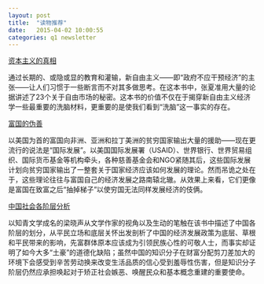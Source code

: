 ```yaml
---
layout: post
title:  "读物推荐"
date:   2015-04-02 10:00:55
categories: q1 newsletter
---
```

[资本主义的真相](http://book.douban.com/subject/6435564/)

通过长期的、或隐或显的教育和灌输，新自由主义——即“政府不应干预经济”的主张——让人们习惯于一些断言而不对其多做思考。在这本书中，张夏准用大量的论据讲述了23个关于自由市场的秘密。这本书的价值不仅在于揭穿新自由主义经济学一些最重要的洗脑材料，更重要的是使我们看到“洗脑”这一事实的存在。

[富国的伪善](http://book.douban.com/subject/3528045/)

以美国为首的富国向非洲、亚洲和拉丁美洲的贫穷国家输出大量的援助——现在更流行的说法是“国际发展”。以美国国际发展署（USAID）、世界银行、世界贸易组织、国际货币基金等机构牵头，各种慈善基金会和NGO紧随其后，这些国际发展计划向贫穷国家输出了一整套关于国家经济应该如何发展的理论。然而吊诡之处在于，这些理论往往与富国自己的经济发展之路南辕北辙。从效果上来看，它们更像是富国在致富之后“抽掉梯子”以使穷国无法同样发展经济的伎俩。

[中国社会各阶层分析](http://www.amazon.cn/%E4%B8%AD%E5%9B%BD%E7%A4%BE%E4%BC%9A%E5%90%84%E9%98%B6%E5%B1%82%E5%88%86%E6%9E%90-%E6%A2%81%E6%99%93%E5%A3%B0/dp/B00LGBQR9A/ref=sr_1_77?s=books&ie=UTF8&qid=1427790858&sr=1-77&keywords=%E6%A2%81%E6%99%93%E5%A3%B0)

以知青文学成名的梁晓声从文学作家的视角以及生动的笔触在该书中描述了中国各阶层的划分，从平民立场和底层关怀出发剖析了中国的经济发展政策为底层、草根和平民带来的影响，先富群体原本应该成为引领民族心性的可敬人士，而事实却证明了如今大多“土豪”的道德化缺陷；虽然中国的知识分子在财富分配剪刀差加大的环境下会感受到辛苦劳动换来改变生活品质的信心受到羞辱性伤害，但是知识分子阶层仍然应承担唤起对于矫正社会嫉恶、唤醒民众和基本概念重建的重要使命。